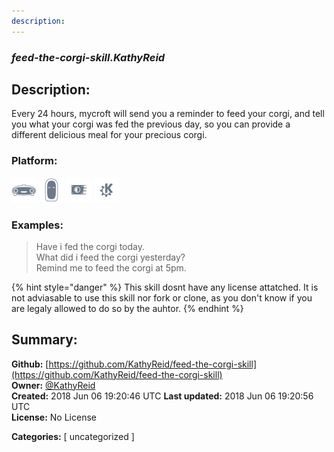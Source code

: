 ```yaml
---
description: 
---
```


### _feed-the-corgi-skill.KathyReid_  
## Description:  
Every 24 hours, mycroft will send you a reminder to feed your corgi, and tell you what your corgi was fed the previous day, so you can provide a different delicious meal for your precious corgi.  
  
  
### Platform:  
 ![Mark I](../.gitbook/assets/mark-1-icon.png)  ![Mark II](../.gitbook/assets/mark-2-icon.png)  ![Picroft](../.gitbook/assets/picroft-icon.png)  ![plasmoid](../.gitbook/assets/kde.png)   
### Examples:  
> Have i fed the corgi today.  
> What did i feed the corgi yesterday?  
> Remind me to feed the corgi at 5pm.  
  
{% hint style="danger" %}
This skill dosnt have any license attatched. It is not adviasable to use this skill nor fork or clone, as you don't know if you are legaly allowed to do so by the auhtor.
{% endhint %}
  
## Summary:  
**Github:** [https://github.com/KathyReid/feed-the-corgi-skill](https://github.com/KathyReid/feed-the-corgi-skill)  
**Owner:** [@KathyReid](https://github.com/KathyReid)  
**Created:** 2018 Jun 06 19:20:46 UTC  **Last updated:** 2018 Jun 06 19:20:56 UTC  
**License:** No License  
  
**Categories:** [ uncategorized ]   
